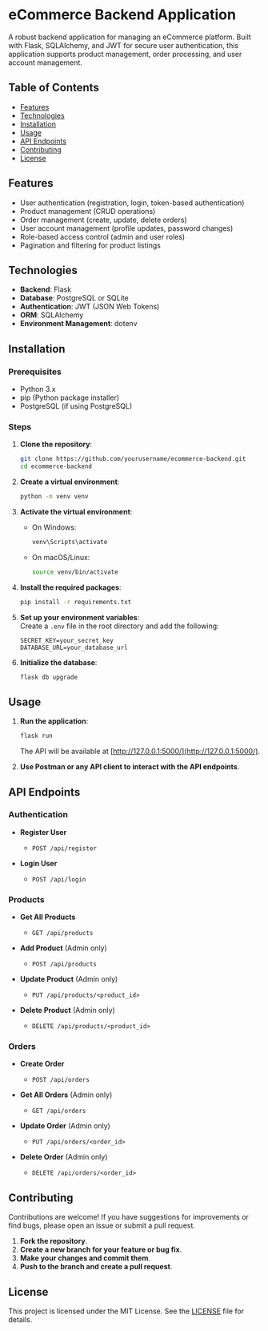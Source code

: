 # eCommerce Backend Application

A robust backend application for managing an eCommerce platform. Built with Flask, SQLAlchemy, and JWT for secure user authentication, this application supports product management, order processing, and user account management.

## Table of Contents

- [Features](#features)
- [Technologies](#technologies)
- [Installation](#installation)
- [Usage](#usage)
- [API Endpoints](#api-endpoints)
- [Contributing](#contributing)
- [License](#license)

## Features

- User authentication (registration, login, token-based authentication)
- Product management (CRUD operations)
- Order management (create, update, delete orders)
- User account management (profile updates, password changes)
- Role-based access control (admin and user roles)
- Pagination and filtering for product listings

## Technologies

- **Backend**: Flask
- **Database**: PostgreSQL or SQLite
- **Authentication**: JWT (JSON Web Tokens)
- **ORM**: SQLAlchemy
- **Environment Management**: dotenv

## Installation

### Prerequisites

- Python 3.x
- pip (Python package installer)
- PostgreSQL (if using PostgreSQL)

### Steps

1. **Clone the repository**:
    ```bash
    git clone https://github.com/yourusername/ecommerce-backend.git
    cd ecommerce-backend
    ```

2. **Create a virtual environment**:
    ```bash
    python -m venv venv
    ```

3. **Activate the virtual environment**:
    - On Windows:
        ```bash
        venv\Scripts\activate
        ```
    - On macOS/Linux:
        ```bash
        source venv/bin/activate
        ```

4. **Install the required packages**:
    ```bash
    pip install -r requirements.txt
    ```

5. **Set up your environment variables**:  
   Create a `.env` file in the root directory and add the following:
    ```env
    SECRET_KEY=your_secret_key
    DATABASE_URL=your_database_url
    ```

6. **Initialize the database**:
    ```bash
    flask db upgrade
    ```

## Usage

1. **Run the application**:
    ```bash
    flask run
    ```
   The API will be available at [http://127.0.0.1:5000/](http://127.0.0.1:5000/).

2. **Use Postman or any API client to interact with the API endpoints**.

## API Endpoints

### Authentication

- **Register User**
  - `POST /api/register`
  
- **Login User**
  - `POST /api/login`

### Products

- **Get All Products**
  - `GET /api/products`
  
- **Add Product** (Admin only)
  - `POST /api/products`
  
- **Update Product** (Admin only)
  - `PUT /api/products/<product_id>`

- **Delete Product** (Admin only)
  - `DELETE /api/products/<product_id>`

### Orders

- **Create Order**
  - `POST /api/orders`
  
- **Get All Orders** (Admin only)
  - `GET /api/orders`
  
- **Update Order** (Admin only)
  - `PUT /api/orders/<order_id>`

- **Delete Order** (Admin only)
  - `DELETE /api/orders/<order_id>`

## Contributing

Contributions are welcome! If you have suggestions for improvements or find bugs, please open an issue or submit a pull request.

1. **Fork the repository**.
2. **Create a new branch for your feature or bug fix**.
3. **Make your changes and commit them**.
4. **Push to the branch and create a pull request**.

## License

This project is licensed under the MIT License. See the [LICENSE](LICENSE) file for details.
